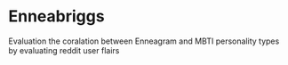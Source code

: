 # Enneabriggs
Evaluation the coralation between Enneagram and MBTI personality types by evaluating reddit user flairs

